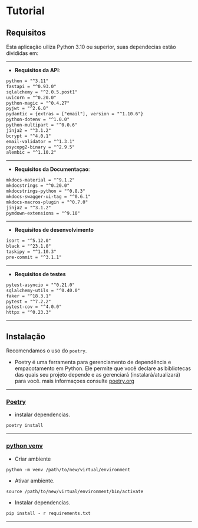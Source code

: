 # Tutorial

## Requisitos

Esta aplicação uiliza Python 3.10 ou superior, suas dependecias estão divididas em:

---

- **Requisitos da API**:

```txt
python = "^3.11"
fastapi = "^0.93.0"
sqlalchemy = "^2.0.5.post1"
uvicorn = "^0.20.0"
python-magic = "^0.4.27"
pyjwt = "^2.6.0"
pydantic = {extras = ["email"], version = "^1.10.6"}
python-dotenv = "^1.0.0"
python-multipart = "^0.0.6"
jinja2 = "^3.1.2"
bcrypt = "^4.0.1"
email-validator = "^1.3.1"
psycopg2-binary = "^2.9.5"
alembic = "^1.10.2"
```

---

- **Requisitos da Documentaçao**:

```txt
mkdocs-material = "^9.1.2"
mkdocstrings = "^0.20.0"
mkdocstrings-python = "^0.8.3"
mkdocs-swagger-ui-tag = "^0.6.1"
mkdocs-macros-plugin = "^0.7.0"
jinja2 = "^3.1.2"
pymdown-extensions = "^9.10"
```

---

- **Requisitos de desenvolvimento**

```txt
isort = "^5.12.0"
black = "^23.1.0"
taskipy = "^1.10.3"
pre-commit = "^3.1.1"
```

---

- **Requisitos de testes**

```txt
pytest-asyncio = "^0.21.0"
sqlalchemy-utils = "^0.40.0"
faker = "^18.3.1"
pytest = "^7.2.2"
pytest-cov = "^4.0.0"
httpx = "^0.23.3"
```

---

## Instalação

Recomendamos o uso do `poetry`.

- Poetry é uma ferramenta para gerenciamento de dependência e empacotamento em Python. Ele permite que você declare as bibliotecas das quais seu projeto depende e as gerenciará (instalará/atualizará) para você. mais informaçoes consulte [poetry.org](https://python-poetry.org/docs/)

---

### [Poetry](https://python-poetry.org/docs/cli/#install)

- instalar dependencias.

```console
poetry install
```

---

### [python venv](https://docs.python.org/3/library/venv.html#module-venv)

- Criar ambiente

```console
python -m venv /path/to/new/virtual/environment
```

- Ativar ambiente.

```console
source /path/to/new/virtual/environment/bin/activate
```

- Instalar dependencias.

```console
pip install - r requirements.txt
```

---
